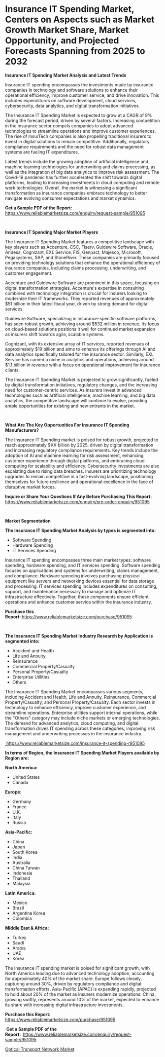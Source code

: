 <p><h1>Insurance IT Spending Market, Centers on Aspects such as Market Growth Market Share, Market Opportunity, and Projected Forecasts Spanning from 2025 to 2032</h1></p><p><strong>Insurance IT Spending Market Analysis and Latest Trends</strong></p>
<p><p>Insurance IT spending encompasses the investments made by insurance companies in technology and software solutions to enhance their operational efficiency, improve customer service, and drive innovation. This includes expenditures on software development, cloud services, cybersecurity, data analytics, and digital transformation initiatives.</p><p>The Insurance IT Spending Market is expected to grow at a CAGR of 9% during the forecast period, driven by several factors. Increasing competition in the insurance sector compels companies to adopt advanced technologies to streamline operations and improve customer experiences. The rise of InsurTech companies is also propelling traditional insurers to invest in digital solutions to remain competitive. Additionally, regulatory compliance requirements and the need for robust data management systems are fueling IT expenditures.</p><p>Latest trends include the growing adoption of artificial intelligence and machine learning technologies for underwriting and claims processing, as well as the integration of big data analytics to improve risk assessment. The Covid-19 pandemic has further accelerated the shift towards digital platforms, leading to increasing investments in cloud computing and remote work technologies. Overall, the market is witnessing a significant transformation as insurance companies embrace technology to better navigate evolving consumer expectations and market dynamics.</p></p>
<p><strong>Get a Sample PDF of the Report:&nbsp;</strong> <a href="https://www.reliablemarketsize.com/enquiry/request-sample/951095?utm_campaign=2593&utm_medium=2&utm_source=Github&utm_content=ia&utm_term=06032025&utm_id=insurance-it-spending">https://www.reliablemarketsize.com/enquiry/request-sample/951095</a></p>
<p>&nbsp;</p>
<p><strong>Insurance IT Spending Major Market Players</strong></p>
<p><p>The Insurance IT Spending Market features a competitive landscape with key players such as Accenture, CSC, Fiserv, Guidewire Software, Oracle, Andesa, Cognizant, EXL Service, FIS, Genpact, Majesco, Microsoft, Pegasystems, SAP, and StoneRiver. These companies are primarily focused on providing technology solutions that enhance the operational efficiency of insurance companies, including claims processing, underwriting, and customer engagement.</p><p>Accenture and Guidewire Software are prominent in this space, focusing on digital transformation strategies. Accenture's expertise in consulting combined with technology integration is crucial for insurers looking to modernize their IT frameworks. They reported revenues of approximately $51 billion in their latest fiscal year, driven by strong demand for digital services.</p><p>Guidewire Software, specializing in insurance-specific software platforms, has seen robust growth, achieving around $532 million in revenue. Its focus on cloud-based solutions positions it well for continued market expansion as insurers shift towards agile, scalable systems.</p><p>Cognizant, with its extensive array of IT services, reported revenues of approximately $19 billion and aims to enhance its offerings through AI and data analytics specifically tailored for the insurance sector. Similarly, EXL Service has carved a niche in analytics and operations, achieving around $1.1 billion in revenue with a focus on operational improvement for insurance clients.</p><p>The Insurance IT Spending Market is projected to grow significantly, fueled by digital transformation initiatives, regulatory changes, and the increasing need for customer-centric services. As insurers invest in advanced technologies such as artificial intelligence, machine learning, and big data analytics, the competitive landscape will continue to evolve, providing ample opportunities for existing and new entrants in the market.</p></p>
<p>&nbsp;</p>
<p><strong>What Are The Key Opportunities For Insurance IT Spending Manufacturers?</strong></p>
<p><p>The Insurance IT Spending market is poised for robust growth, projected to reach approximately $XX billion by 2025, driven by digital transformation and increasing regulatory compliance requirements. Key trends include the adoption of AI and machine learning for risk assessment, enhancing customer experience through digital platforms, and embracing cloud computing for scalability and efficiency. Cybersecurity investments are also escalating due to rising data breaches. Insurers are prioritizing technology upgrades to remain competitive in a fast-evolving landscape, positioning themselves for future resilience and operational excellence in the face of disruptive market forces.</p></p>
<p><strong>Inquire or Share Your Questions If Any Before Purchasing This Report:</strong> <a href="https://www.reliablemarketsize.com/enquiry/pre-order-enquiry/951095?utm_campaign=2593&utm_medium=2&utm_source=Github&utm_content=ia&utm_term=06032025&utm_id=insurance-it-spending">https://www.reliablemarketsize.com/enquiry/pre-order-enquiry/951095</a></p>
<p>&nbsp;</p>
<p><strong>Market Segmentation</strong></p>
<p><strong>The Insurance IT Spending Market Analysis by types is segmented into:</strong></p>
<p><ul><li>Software Spending</li><li>Hardware Spending</li><li>IT Services Spending</li></ul></p>
<p><p>Insurance IT spending encompasses three main market types: software spending, hardware spending, and IT services spending. Software spending focuses on applications and systems for underwriting, claims management, and compliance. Hardware spending involves purchasing physical equipment like servers and networking devices essential for data storage and processing. IT services spending includes expenditures on consulting, support, and maintenance necessary to manage and optimize IT infrastructure effectively. Together, these components ensure efficient operations and enhance customer service within the insurance industry. </p></p>
<p><strong>Purchase this Report:&nbsp;</strong><a href="https://www.reliablemarketsize.com/purchase/951095?utm_campaign=2593&utm_medium=2&utm_source=Github&utm_content=ia&utm_term=06032025&utm_id=insurance-it-spending">https://www.reliablemarketsize.com/purchase/951095</a></p>
<p>&nbsp;</p>
<p><strong>The Insurance IT Spending Market Industry Research by Application is segmented into:</strong></p>
<p><ul><li>Accident and Health</li><li>Life and Annuity</li><li>Reinsurance</li><li>Commercial Property/Casualty</li><li>Personal Property/Casualty</li><li>Enterprise Utilities</li><li>Others</li></ul></p>
<p><p>The Insurance IT Spending Market encompasses various segments, including Accident and Health, Life and Annuity, Reinsurance, Commercial Property/Casualty, and Personal Property/Casualty. Each sector invests in technology to enhance efficiency, improve customer experience, and streamline operations. Enterprise utilities support internal operations, while the "Others" category may include niche markets or emerging technologies. The demand for advanced analytics, cloud computing, and digital transformation drives IT spending across these categories, improving risk management and underwriting processes in the insurance industry.</p></p>
<p><a href="https://www.reliablemarketsize.com/insurance-it-spending-r951095?utm_campaign=2593&utm_medium=2&utm_source=Github&utm_content=ia&utm_term=06032025&utm_id=insurance-it-spending">&nbsp;https://www.reliablemarketsize.com/insurance-it-spending-r951095</a></p>
<p><strong>In terms of Region, the Insurance IT Spending Market Players available by Region are:</strong></p>
<p>
    <p> <strong> North America: </strong>
        <ul>
            <li>United States</li>
            <li>Canada</li>
        </ul>
        </p> 
    <p> <strong> Europe: </strong>
        <ul>
            <li>Germany</li>
            <li>France</li>
            <li>U.K.</li>
            <li>Italy</li>
            <li>Russia</li>
        </ul>
        </p> 
    <p> <strong> Asia-Pacific: </strong>
        <ul>
            <li>China</li>
            <li>Japan</li>
            <li>South Korea</li>
            <li>India</li>
            <li>Australia</li>
            <li>China Taiwan</li>
            <li>Indonesia</li>
            <li>Thailand</li>
            <li>Malaysia</li>
        </ul>
        </p> 
    <p> <strong> Latin America: </strong>
        <ul>
            <li>Mexico</li>
            <li>Brazil</li>
            <li>Argentina Korea</li>
            <li>Colombia</li>
        </ul>
        </p> 
    <p> <strong> Middle East & Africa: </strong>
        <ul>
            <li>Turkey</li>
            <li>Saudi</li>
            <li>Arabia</li>
            <li>UAE</li>
            <li>Korea</li>
        </ul>
    </p>
    </p>
<p><p>The Insurance IT spending market is poised for significant growth, with North America leading due to advanced technology adoption, accounting for approximately 40% of the market share. Europe follows closely, capturing around 30%, driven by regulatory compliance and digital transformation efforts. Asia-Pacific (APAC) is expanding rapidly, projected to hold about 20% of the market as insurers modernize operations. China, growing swiftly, represents around 10% of the market, expected to enhance its share with increasing digital infrastructure investments.</p></p>
<p><strong>Purchase this Report: </strong><a href="https://www.reliablemarketsize.com/purchase/951095?utm_campaign=2593&utm_medium=2&utm_source=Github&utm_content=ia&utm_term=06032025&utm_id=insurance-it-spending">https://www.reliablemarketsize.com/purchase/951095</a></p>
<p>&nbsp;<strong>Get a Sample PDF of the Report:&nbsp;&nbsp;</strong><a href="https://www.reliablemarketsize.com/enquiry/request-sample/951095?utm_campaign=2593&utm_medium=2&utm_source=Github&utm_content=ia&utm_term=06032025&utm_id=insurance-it-spending">https://www.reliablemarketsize.com/enquiry/request-sample/951095</a></p>
<p><strong></strong></p>
<p><p><a href="https://github.com/OlenFleming68/Market-Research-Report-List-1/blob/main/optical-transport-network-market.md?utm_campaign=2593&utm_medium=2&utm_source=Github&utm_content=ia&utm_term=06032025&utm_id=insurance-it-spending">Optical Transport Network Market</a></p></p>